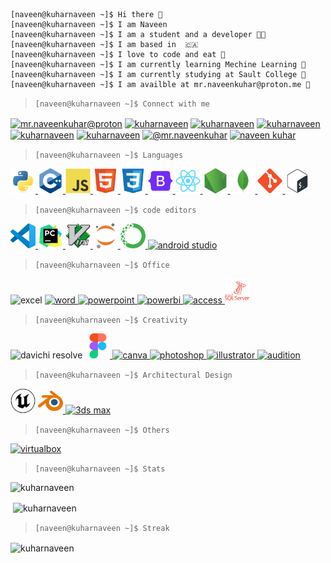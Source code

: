 ```Terminal
[naveen@kuharnaveen ~]$ Hi there 👋
[naveen@kuharnaveen ~]$ I am Naveen  
[naveen@kuharnaveen ~]$ I am a student and a developer 👨‍💻
[naveen@kuharnaveen ~]$ I am based in  🇨🇦
[naveen@kuharnaveen ~]$ I love to code and eat 🥣
[naveen@kuharnaveen ~]$ I am currently learning Mechine Learning 🤖 
[naveen@kuharnaveen ~]$ I am currently studying at Sault College 🏫
[naveen@kuharnaveen ~]$ I am availble at mr.naveenkuhar@proton.me 📧
```

>`[naveen@kuharnaveen ~]$ Connect with me`
<p align="left">
<!-- Connect with me on social media -->
<!-- protonmail: -->
<a href="mailto:mr.naveenkuhar@proton.me " target="blank"><img align="center" src="https://res.cloudinary.com/dbulfrlrz/image/upload/v1693233226/static/logos/proton-mail-icon-alone_qcw8wz.svg" alt="mr.naveenkuhar@proton" height="30" width="40" /></a>
<!-- Gravtar -->
<a href="https://en.gravatar.com/kuharnaveen" target="blank"><img align="center" src="https://brandeps.com/logo-download/G/Gravatar-logo-vector-01.svg" alt="kuharnaveen" height="30" width="40" /></a>
<!-- codepen -->
<a href="https://codepen.io/kuharnaveen" target="blank"><img align="center" src="https://raw.githubusercontent.com/rahuldkjain/github-profile-readme-generator/master/src/images/icons/Social/codepen.svg" alt="kuharnaveen" height="30" width="40" /></a>
<!-- dev.to -->
<a href="https://dev.to/kuharnaveen" target="blank"><img align="center" src="https://raw.githubusercontent.com/rahuldkjain/github-profile-readme-generator/master/src/images/icons/Social/devto.svg" alt="kuharnaveen" height="30" width="40" /></a>
<!-- linedin -->
<a href="https://linkedin.com/in/kuharnaveen" target="blank"><img align="center" src="https://raw.githubusercontent.com/rahuldkjain/github-profile-readme-generator/master/src/images/icons/Social/linked-in-alt.svg" alt="kuharnaveen" height="30" width="40" /></a>
<!-- stackoverflow -->
<a href="https://stackoverflow.com/users/kuharnaveen" target="blank"><img align="center" src="https://raw.githubusercontent.com/rahuldkjain/github-profile-readme-generator/master/src/images/icons/Social/stack-overflow.svg" alt="kuharnaveen" height="30" width="40" /></a>
<!-- Medium -->
<a href="https://medium.com/@mr.naveenkuhar" target="blank"><img align="center" src="https://raw.githubusercontent.com/rahuldkjain/github-profile-readme-generator/master/src/images/icons/Social/medium.svg" alt="@mr.naveenkuhar" height="30" width="40" /></a>
<!-- youtube -->
<a href="https://www.youtube.com/c/naveen kuhar" target="blank"><img align="center" src="https://raw.githubusercontent.com/rahuldkjain/github-profile-readme-generator/master/src/images/icons/Social/youtube.svg" alt="naveen kuhar" height="30" width="40" /></a>
</p>

<!-- languages and tools section -->
>`[naveen@kuharnaveen ~]$ Languages`
<p align="left">
<!-- python -->
<a href="https://www.python.org" target="_blank"> <img src="https://raw.githubusercontent.com/devicons/devicon/master/icons/python/python-original.svg" alt="python"
width="40" height="40"/> </a>
<!-- c++ -->
<a href="https://isocpp.org/" target="_blank"> <img src="https://raw.githubusercontent.com/devicons/devicon/master/icons/cplusplus/cplusplus-original.svg" alt="cplusplus"
width="40" height="40"/> </a>
<!-- javascript -->
<a href="https://developer.mozilla.org/en-US/docs/Web/JavaScript" target="_blank"> <img src="https://raw.githubusercontent.com/devicons/devicon/master/icons/javascript/javascript-original.svg"
alt="javascript" width="40" height="40"/> </a>
<!-- html -->
<a href="https://developer.mozilla.org/en-US/docs/Web/HTML" target="_blank"> <img src="https://raw.githubusercontent.com/devicons/devicon/master/icons/html5/html5-original.svg"
alt="html5" width="40" height="40"/> </a>
<!-- css -->
<a href="https://developer.mozilla.org/en-US/docs/Web/CSS" target="_blank"> <img src="https://raw.githubusercontent.com/devicons/devicon/master/icons/css3/css3-original.svg"
alt="css3" width="40" height="40"/> </a>
<!-- bootstrap -->
<a href="https://getbootstrap.com" target="_blank"> <img src="https://raw.githubusercontent.com/devicons/devicon/master/icons/bootstrap/bootstrap-plain.svg"
alt="bootstrap" width="40" height="40"/> </a>
<!-- react -->
<a href="https://reactjs.org/" target="_blank"> <img src="https://raw.githubusercontent.com/devicons/devicon/master/icons/react/react-original.svg"
alt="react" width="40" height="40"/> </a>
<!-- nodejs -->
<a href="https://nodejs.org" target="_blank"> <img src="https://raw.githubusercontent.com/devicons/devicon/master/icons/nodejs/nodejs-original.svg"
alt="nodejs" width="40" height="40"/> </a>
<!-- nodejs -->
<a href="https://www.mongodb.com/" target="_blank"> <img src="https://raw.githubusercontent.com/devicons/devicon/master/icons/mongodb/mongodb-original.svg"
alt="mongodb" width="40" height="40"/> </a>
<!-- git -->
<a href="https://git-scm.com/" target="_blank"> <img src="https://raw.githubusercontent.com/devicons/devicon/master/icons/git/git-original.svg"
alt="git" width="40" height="40"/> </a>
<!-- bash -->
<a href="https://www.gnu.org/software/bash/" target="_blank"> <img src="https://raw.githubusercontent.com/devicons/devicon/master/icons/bash/bash-original.svg"
alt="bash" width="40" height="40"/></a>
</p>

<!-- other tools  -->
>`[naveen@kuharnaveen ~]$ code editors`
<p align="left">
<!-- vscode -->
<a href="https://code.visualstudio.com/" target="_blank"> <img src="https://raw.githubusercontent.com/devicons/devicon/master/icons/vscode/vscode-original.svg"
alt="vscode" width="40" height="40"/> </a>
<!-- pycharm -->
<a href="https://www.jetbrains.com/pycharm/" target="_blank"> <img src="https://raw.githubusercontent.com/devicons/devicon/master/icons/pycharm/pycharm-original.svg"
alt="pycharm" width="40" height="40"/> </a>
<!-- vim -->
<a href="https://www.vim.org/" target="_blank"> <img src="https://raw.githubusercontent.com/devicons/devicon/master/icons/vim/vim-original.svg"
alt="vim" width="40" height="40"/> </a>
<!-- jupyter notebook -->
<a href="https://jupyter.org/" target="_blank"> <img src="https://raw.githubusercontent.com/devicons/devicon/master/icons/jupyter/jupyter-original.svg"
alt="jupyter" width="40" height="40"/> </a>
<!-- anaconda -->
<a href="https://www.anaconda.com/" target="_blank"> <img src="https://raw.githubusercontent.com/devicons/devicon/master/icons/anaconda/anaconda-original.svg"
alt="anaconda" width="40" height="40"/> </a>
<!-- android studio -->
<a href="https://developer.android.com/studio" target="_blank"> <img src="https://developer.android.com/static/studio/images/new-studio-logo-1_1920.png"
alt="android studio" width="40" height="40"/> </a>
</p>

<!--office-->
>`[naveen@kuharnaveen ~]$ Office `
<!--exel-->
<p <a href="https://www.microsoft.com/en-ca/microsoft-365/excel" target="_blank"> <img src="https://cdn-dynmedia-1.microsoft.com/is/image/microsoftcorp/Blade002_AreaHeading_64x64_B_Desktop-1?resMode=sharp2&op_usm=1.5,0.65,15,0&wid=58&hei=58&qlt=100&fit=constrain" 
alt="excel" width="40" height="40"/> </a>
<!-- word -->
<a href="https://www.microsoft.com/en-ca/microsoft-365/word" target="_blank"> <img src="https://cdn-dynmedia-1.microsoft.com/is/image/microsoftcorp/Blade002_AreaHeading_64x64_A_Desktop-1?resMode=sharp2&op_usm=1.5,0.65,15,0&wid=58&hei=58&qlt=100&fit=constrain"
alt="word" width="40" height="40"/> </a>
<!-- powerpoint -->
<a href="https://www.microsoft.com/en-ca/microsoft-365/powerpoint" target="_blank"> <img src="https://cdn-dynmedia-1.microsoft.com/is/image/microsoftcorp/Blade002_AreaHeading_64x64_C_Desktop-1?resMode=sharp2&op_usm=1.5,0.65,15,0&wid=58&hei=58&qlt=100&fit=constrain"
alt="powerpoint" width="40" height="40"/> </a>
<!-- powerbi  -->
<a href="https://powerbi.microsoft.com/en-us/" target="_blank"> <img src="https://content.powerapps.com/resource/powerbiwfe/images/spinner-PBI-logo.6434e0fca135a582c323.svg"
alt="powerbi" width="40" height="40"/> </a>
<!-- Microsoft access -->
<a href="https://www.microsoft.com/en-ca/microsoft-365/access" target="_blank"> <img src="https://img-prod-cms-rt-microsoft-com.akamaized.net/cms/api/am/imageFileData/RE35aKP?ver=5afc&q=90&m=6&h=270&w=270&b=%23FFFFFFFF&f=jpg&o=f&aim=true"
alt="access" width="40" height="40"/> </a>
<!-- Microsoft SQL Server -->
<a href="https://www.microsoft.com/en-ca/sql-server/sql-server-2019" target="_blank"> <img src="https://raw.githubusercontent.com/devicons/devicon/master/icons/microsoftsqlserver/microsoftsqlserver-plain-wordmark.svg"
alt="sql server" width="40" height="40"/> </a>
</p>

<!-- video editing -->
>`[naveen@kuharnaveen ~]$ Creativity`
<!-- davichi resolve -->
<p <a href="https://www.blackmagicdesign.com/products/davinciresolve/" target="_blank"> <img src="https://duckduckgo.com/i/300d79aa.png"
alt="davichi resolve" width="40" height="40"/> </a>
<!-- Figma -->
<a href="https://www.figma.com/" target="_blank"> <img src="https://raw.githubusercontent.com/devicons/devicon/master/icons/figma/figma-original.svg"
alt="figma" width="40" height="40"/> </a>
<!-- canva -->
<a href="https://www.canva.com/" target="_blank"> <img src="https://external-content.duckduckgo.com/iu/?u=https%3A%2F%2Fassets.stickpng.com%2Fimages%2F62b1fefc8309c32ce1623ded.png&f=1&nofb=1&ipt=8401fc53afd2fe980fd5aadf20bd709e86d6a4cefbd71f62052a3fff317dfa4e&ipo=images"
alt="canva" width="45" height="40"/> </a>
<!-- adobe photoshop -->
<a href="https://www.adobe.com/ca/products/photoshop.html" target="_blank"> <img src="https://www.adobe.com/content/dam/shared/images/product-icons/svg/photoshop.svg"
alt="photoshop" width="40" height="40"/> </a>
<!-- adobe illustrator -->
<a href="https://www.adobe.com/ca/products/illustrator.html" target="_blank"> <img src="https://www.adobe.com/content/dam/cc/icons/illustrator.svg"
alt="illustrator" width="40" height="40"/> </a>
<!-- adobe audition -->
<a href="https://www.adobe.com/ca/products/audition.html" target="_blank"> <img src="https://www.adobe.com/content/dam/cc/icons/audition.svg"
alt="audition" width="40" height="40"/> </a>
<br>
</p>

<!-- architectural design -->
>`[naveen@kuharnaveen ~]$ Architectural Design`
<!-- Unreal Engine -->
<p <a href="https://www.unrealengine.com/en-US/" target="_blank"> <img src="https://raw.githubusercontent.com/devicons/devicon/master/icons/unrealengine/unrealengine-original.svg"
alt="unreal engine" width="40" height="40"/> </a>
<!-- Blender -->
<a href="https://www.blender.org/" target="_blank"> <img src="https://raw.githubusercontent.com/devicons/devicon/master/icons/blender/blender-original.svg"
alt="blender" width="40" height="40"/> </a>
<!-- 3ds Max -->
<a href="https://www.autodesk.com/products/3ds-max/overview" target="_blank"> <img src="https://duckduckgo.com/i/c6958269.jpg"
alt="3ds max" width="40" height="40"/> </a> 
</p>

<!-- others -->
>`[naveen@kuharnaveen ~]$ Others`

<!-- virtual box -->
<a href="https://www.virtualbox.org/" target="_blank"> <img src="https://upload.wikimedia.org/wikipedia/commons/thumb/d/d5/Virtualbox_logo.png/120px-Virtualbox_logo.png"
alt="virtualbox" width="40" height="40"/> </a>


<!-- Stats -->
>`[naveen@kuharnaveen ~]$ Stats`
<p><img aling="center" width="300" src="https://github-readme-stats.vercel.app/api/top-langs?username=kuharnaveen&show_icons=true&locale=en&layout=compact" alt="kuharnaveen" /></p>
<p>&nbsp;<img align="center" width="400" src="https://github-readme-stats.vercel.app/api?username=kuharnaveen&show_icons=true&locale=en" alt="kuharnaveen" /></p>

>`[naveen@kuharnaveen ~]$ Streak `
<p><img align="center" width="400" height="" src="https://github-readme-streak-stats.herokuapp.com/?user=kuharnaveen&" alt="kuharnaveen" /></p>

<!-- >`[naveen@kuharnaveen ~]$ My Resume ?` -->

<!-- ` [naveen@kuharnaveen ~]$ I will upload it soon` -->
